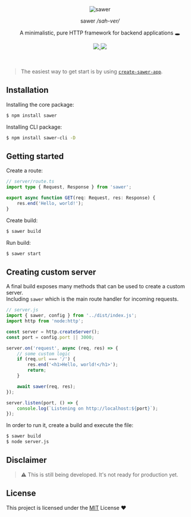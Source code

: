 <div align="center">
    <img src="./sawer.png" alt="sawer" />
    <p>sawer <i>/sah-ver/</i></p>
    <p>A minimalistic, pure HTTP framework for backend applications 🕳</p>
    <a href="https://npm.im/sawer">
        <img src="https://img.shields.io/npm/v/sawer?style=flat-square&color=%23fff&label=sawer&labelColor=%23111" />
        <img src="https://img.shields.io/npm/dm/sawer?style=flat-square&color=%23fff&labelColor=%23111" />
    </a>
    <br />
</div>

<br />
<br />

> The easiest way to get start is by using [`create-sawer-app`](https://github.com/mrozio13pl/sawer/tree/main/packages/create-sawer-app).

## Installation

Installing the core package:

```bash
$ npm install sawer
```

Installing CLI package:

```bash
$ npm install sawer-cli -D
```

## Getting started

Create a route:

```ts
// server/route.ts
import type { Request, Response } from 'sawer';

export async function GET(req: Request, res: Response) {
    res.end('Hello, world!');
}
```

Create build:

```bash
$ sawer build
```

Run build:

```bash
$ sawer start
```

## Creating custom server

A final build exposes many methods that can be used to create a custom server.\
Including `sawer` which is the main route handler for incoming requests.

```js
// server.js
import { sawer, config } from '../dist/index.js';
import http from 'node:http';

const server = http.createServer();
const port = config.port || 3000;

server.on('request', async (req, res) => {
    // some custom logic
    if (req.url === '/') {
        res.end('<h1>Hello, world!</h1>');
        return;
    }

    await sawer(req, res);
});

server.listen(port, () => {
    console.log(`Listening on http://localhost:${port}`);
});
```

In order to run it, create a build and execute the file:

```bash
$ sawer build
$ node server.js
```

## Disclaimer

> ⚠ This is still being developed. It's not ready for production yet.

## License

This project is licensed under the [MIT](https://github.com/mrozio13pl/sawer/blob/main/license) License ❤️
